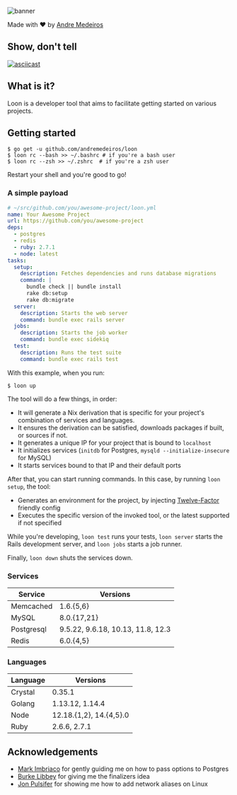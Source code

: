 ![banner](https://user-images.githubusercontent.com/9689/85356663-8035c100-b4dd-11ea-99ec-4e969ccc87e2.png)

Made with :heart: by [Andre Medeiros](https://andre.cool)

## Show, don't tell

[![asciicast](https://asciinema.org/a/3R3uiG2jTnW6Pb1wo6gFwRnah.png)](https://asciinema.org/a/3R3uiG2jTnW6Pb1wo6gFwRnah)

## What is it?

Loon is a developer tool that aims to facilitate getting started on various projects.

## Getting started

```
$ go get -u github.com/andremedeiros/loon
$ loon rc --bash >> ~/.bashrc # if you're a bash user
$ loon rc --zsh >> ~/.zshrc  # if you're a zsh user
```

Restart your shell and you're good to go!

### A simple payload

```yaml
# ~/src/github.com/you/awesome-project/loon.yml
name: Your Awesome Project
url: https://github.com/you/awesome-project
deps:
  - postgres
  - redis
  - ruby: 2.7.1
  - node: latest
tasks:
  setup:
    description: Fetches dependencies and runs database migrations
    command: |
      bundle check || bundle install
      rake db:setup
      rake db:migrate
  server:
    description: Starts the web server
    command: bundle exec rails server
  jobs:
    description: Starts the job worker
    command: bundle exec sidekiq
  test:
    description: Runs the test suite
    command: bundle exec rails test
```

With this example, when you run:

```
$ loon up
```

The tool will do a few things, in order:

- It will generate a Nix derivation that is specific for your project's combination of services and languages.
- It ensures the derivation can be satisfied, downloads packages if built, or sources if not.
- It generates a unique IP for your project that is bound to `localhost`
- It initializes services (`initdb` for Postgres, `mysqld --initialize-insecure` for MySQL)
- It starts services bound to that IP and their default ports

After that, you can start running commands. In this case, by running `loon setup`, the tool:

- Generates an environment for the project, by injecting [Twelve-Factor](https://12factor.net) friendly config
- Executes the specific version of the invoked tool, or the latest supported if not specified

While you're developing, `loon test` runs your tests, `loon server` starts the Rails development server, and `loon jobs` starts a job runner.

Finally, `loon down` shuts the services down.

### Services

**Service**|**Versions**
-----|-----
Memcached|1.6.{5,6}
MySQL|8.0.{17,21}
Postgresql|9.5.22, 9.6.18, 10.13, 11.8, 12.3
Redis|6.0.{4,5}

### Languages

**Language**|**Versions**
-----|-----
Crystal|0.35.1
Golang|1.13.12, 1.14.4
Node|12.18.{1,2}, 14.{4,5}.0
Ruby|2.6.6, 2.7.1

## Acknowledgements

* [Mark Imbriaco](https://github.com/imbriaco) for gently guiding me on how to pass options to Postgres
* [Burke Libbey](https://github.com/burke) for giving me the finalizers idea
* [Jon Pulsifer](https://github.com/j0npulsifer) for showing me how to add network aliases on Linux
